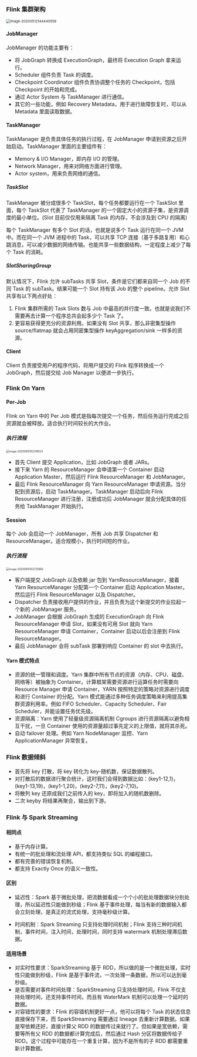 ### Flink 集群架构

<img src="/Users/licheng/Documents/Typora/Picture/image-20200512144440559.png" alt="image-20200512144440559" style="zoom:67%;" />

#### JobManager

JobManager 的功能主要有：

* 将 JobGraph 转换成 ExecutionGraph，最终将 Execution Graph 拿来运行。
* Scheduler 组件负责 Task 的调度。
* Checkpoint Coordinator 组件负责协调整个任务的 Checkpoint，包括 Checkpoint 的开始和完成。
* 通过 Actor System 与 TaskManager 进行通信。
* 其它的一些功能，例如 Recovery Metadata，用于进行故障恢复时，可以从 Metadata 里面读取数据。

#### TaskManager

TaskManager 是负责具体任务的执行过程，在 JobManager 申请到资源之后开始启动。TaskManager 里面的主要组件有：

* Memory & I/O Manager，即内存 I/O 的管理。
* Network Manager，用来对网络方面进行管理。
* Actor system，用来负责网络的通信。

##### TaskSlot

TaskManager 被分成很多个 TaskSlot，每个任务都要运行在一个 TaskSlot 里面，每个 TaskSlot 代表了 TaskManager 的一个固定大小的资源子集，是资源调度的最小单位。(Slot 目前仅仅用来隔离 Task 的内存，不会涉及到 CPU 的隔离)

每个 TaskManager 有多个 Slot 的话，也就是说多个 Task 运行在同一个 JVM 中。而在同一个 JVM 进程中的 Task，可以共享 TCP 连接（基于多路复用）和心跳消息，可以减少数据的网络传输。也能共享一些数据结构，一定程度上减少了每个 Task 的消耗。

##### SlotSharingGroup

默认情况下，Flink 允许 subTasks 共享 Slot，条件是它们都来自同一个 Job 的不同 Task 的 subTask。结果可能一个 Slot 持有该 Job 的整个 pipeline。允许 Slot 共享有以下两点好处：

1. Flink 集群所需的 Task Slots 数与 Job 中最高的并行度一致。也就是说我们不需要再去计算一个程序总共会起多少个 Task 了。
2. 更容易获得更充分的资源利用。如果没有 Slot 共享，那么非密集型操作 source/flatmap 就会占用同密集型操作 keyAggregation/sink 一样多的资源。

#### Client

Client 负责接受用户的程序代码，将用户提交的 Flink 程序转换成一个 JobGraph，然后提交给 Job Manager 以便进一步执行。

### Flink On Yarn

#### Per-Job

Flink on Yarn 中的 Per Job 模式是指每次提交一个任务，然后任务运行完成之后资源就会被释放。适合执行时间较长的大作业。

##### 执行流程

<img src="/Users/licheng/Documents/Typora/Picture/image-20200810102316523.png" alt="image-20200810102316523" style="zoom:50%;" />

* 首先 Client 提交 Application，比如 JobGraph 或者 JARs。
* 接下来 Yarn 的 ResourceManager 会申请第一个 Container 启动 Application Master，然后运行 Flink ResourceManager 和 JobManager。
* 最后 Flink ResourceManager 向 Yarn ResourceManager 申请资源。当分配到资源后，启动 TaskManager。TaskManager 启动后向 Flink ResourceManager 进行注册，注册成功后 JobManager 就会分配具体的任务给 TaskManager 开始执行。

#### Session

每个 Job 会启动一个 JobManager，所有 Job 共享 Dispatcher 和 ResourceManager。适合规模小，执行时间短的作业。

##### 执行流程

<img src="/Users/licheng/Documents/Typora/Picture/image-20200810102725682.png" alt="image-20200810102725682" style="zoom:50%;" />

* 客户端提交 JobGraph 以及依赖 jar 包到 YarnResourceManager，接着 Yarn ResourceManager 分配第一个 Container 启动 Application Master。然后运行 Flink ResourceManager 以及 Dispatcher。
* Dispatcher 负责接收用户提供的作业，并且负责为这个新提交的作业拉起一个新的 JobManager 服务。
* JobManager 会根据 JobGraph 生成的 ExecutionGraph 向 Flink ResourceManager 申请 Slot，如果没有可用 Slot 就向 Yarn ResourceManager 申请 Container，Container 启动以后会注册到 Flink ResourceManager。
* 最后 JobManager 会将 subTask 部署到响应 Container 的 slot 中去执行。

#### Yarn 模式特点

* 资源的统一管理和调度。Yarn 集群中所有节点的资源（内存、CPU、磁盘、网络等）被抽象为 Container。计算框架需要资源进行运算任务时需要向 Resource Manager 申请 Container，YARN 按照特定的策略对资源进行调度和进行 Container 的分配。Yarn 模式能通过多种任务调度策略来利用提高集群资源利用率。例如 FIFO Scheduler、Capacity Scheduler、Fair Scheduler，并能设置任务优先级。
* 资源隔离：Yarn 使用了轻量级资源隔离机制 Cgroups 进行资源隔离以避免相互干扰，一旦 Container 使用的资源量超过事先定义的上限值，就将其杀死。
* 自动 failover 处理。例如 Yarn NodeManager 监控、Yarn ApplicationManager 异常恢复。

### Flink 数据倾斜

* 首先将 key 打散，将 key 转化为 key-随机数，保证数据散列。
* 对打散后的数据进行聚合统计，这时我们会得到数据比如：(key1-12,1)，(key1-13,19)，(key1-1,20)，(key2-7,11)，(key2-7,10)。
* 将散列 key 还原成我们之前传入的 key，即将加入的随机数删除。
* 二次 keyby 将结果再聚合，输出到下游。

### Flink 与 Spark Streaming

#### 相同点

* 基于内存计算。
* 有统一的批处理和流处理 API，都支持类似 SQL 的编程接口。
* 都有完善的错误恢复机制。
* 都支持 Exactly Once 的语义一致性。

#### 区别

* 延迟性：Spark 基于微批处理，把流数据看成一个个小的批处理数据块分别处理，所以延迟性只能做到秒级；Flink 基于事件处理，每当有新的数据输入都会立刻处理，是真正的流式处理，支持毫秒级计算。

* 时间机制：Spark Streaming 只支持处理时间机制；Flink 支持三种时间机制，事件时间，注入时间，处理时间，同时支持 watermark 机制处理滞后数据。

#### 适用场景

* 对实时性要求：SparkStreaming 基于 RDD，所以做的是一个微批处理，实时性只能做到秒级，Flink 是基于事件流，一次处理一条数据，所以可以达到毫秒级。
* 是否需要对事件时间处理：SparkStreaming 只支持处理时间，Flink 不仅支持处理时间，还支持事件时间，而且有 WaterMark 机制可以处理一个延时的数据。
* 对容错性的要求：Flink 的容错机制更好一点，他可以将每个 Task 的状态信息直接保存下来，而 SparkStreaming 需要通过 lineage 去重新计算数据。如果是窄依赖还好，直接计算父 RDD 的数据传过来就行了。但如果是宽依赖，需要等所有父 RDD 的数据都计算完成后，然后通过 Hash 分区将数据传给子 RDD。这个过程中可能存在一个重复计算，因为不是所有的子 RDD 都需要重新计算数据。